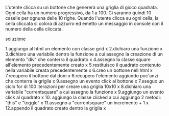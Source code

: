 L'utente clicca su un bottone che genererà una griglia di gioco quadrata.
Ogni cella ha un numero progressivo, da 1 a 100.
Ci saranno quindi 10 caselle per ognuna delle 10 righe.
Quando l'utente clicca su ogni cella, la cella cliccata si colora di azzurro ed emetto un messaggio in console con il numero della cella cliccata.

soluzione

1.aggiungo al html un elemento con classe grid x
2.dichiaro una funzione x
3.dichiaro una variabile dentro la funzione a cui assegno la creazione di un elemento "div" che conterra il quadrato x
4.assegno la classe square all'elemento precedentemente creato x
5.restituisco il quadrato contenuto nella variabile creata precedentemente x
6.creo un bottone nell html x
7.recupero il bottone dal dom x
6.recupero l'elemento aggiundo poc'anzi che conterra la griglia x
9.assegno un evento click al bottone x
7.eseguo un ciclo for di 100 iterazioni per creare una griglia 10x10 x
8.dichiaro una variabile "currentsquare" a cui assegno la funzione x
9.aggiungo un evento click al quadrato x
10. aggiungo la classe clicked a cui aggiungo 2 metodi: "this" e "toggle" x
11.assegno a "currentsquare" un incremento + 1 x
12.appendo il quadrato creato dentro la griglia x
